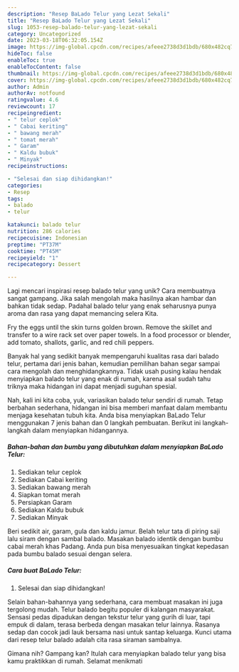 ```yaml
---
description: "Resep BaLado Telur yang Lezat Sekali"
title: "Resep BaLado Telur yang Lezat Sekali"
slug: 1053-resep-balado-telur-yang-lezat-sekali
category: Uncategorized
date: 2023-03-18T06:32:05.154Z
image: https://img-global.cpcdn.com/recipes/afeee2738d3d1bdb/680x482cq70/balado-telur-foto-resep-utama.jpg
hideToc: false
enableToc: true
enableTocContent: false
thumbnail: https://img-global.cpcdn.com/recipes/afeee2738d3d1bdb/680x482cq70/balado-telur-foto-resep-utama.jpg
cover: https://img-global.cpcdn.com/recipes/afeee2738d3d1bdb/680x482cq70/balado-telur-foto-resep-utama.jpg
author: Admin
authorAv: notfound
ratingvalue: 4.6
reviewcount: 17
recipeingredient:
- " telur ceplok"
- " Cabai keriting"
- " bawang merah"
- " tomat merah"
- " Garam"
- " Kaldu bubuk"
- " Minyak"
recipeinstructions:

- "Selesai dan siap dihidangkan!"
categories:
- Resep
tags:
- balado
- telur

katakunci: balado telur 
nutrition: 286 calories
recipecuisine: Indonesian
preptime: "PT37M"
cooktime: "PT45M"
recipeyield: "1"
recipecategory: Dessert

---
```





Lagi mencari inspirasi resep balado telur yang unik? Cara membuatnya sangat gampang. Jika salah mengolah maka hasilnya akan hambar dan bahkan tidak sedap. Padahal balado telur yang enak seharusnya punya aroma dan rasa yang dapat memancing selera Kita.





Fry the eggs until the skin turns golden brown. Remove the skillet and transfer to a wire rack set over paper towels. In a food processor or blender, add tomato, shallots, garlic, and red chili peppers.

Banyak hal yang sedikit banyak mempengaruhi kualitas rasa dari balado telur, pertama dari jenis bahan, kemudian pemilihan bahan segar sampai cara mengolah dan menghidangkannya. Tidak usah pusing kalau hendak menyiapkan balado telur yang enak di rumah, karena asal sudah tahu triknya maka hidangan ini dapat menjadi suguhan spesial.






Nah, kali ini kita coba, yuk, variasikan balado telur sendiri di rumah. Tetap berbahan sederhana, hidangan ini bisa memberi manfaat dalam membantu menjaga kesehatan tubuh kita. Anda bisa menyiapkan BaLado Telur menggunakan 7 jenis bahan dan 0 langkah pembuatan. Berikut ini langkah-langkah dalam menyiapkan hidangannya.

<!--inarticleads1-->

##### Bahan-bahan dan bumbu yang dibutuhkan dalam menyiapkan BaLado Telur:

1. Sediakan  telur ceplok
1. Sediakan  Cabai keriting
1. Sediakan  bawang merah
1. Siapkan  tomat merah
1. Persiapkan  Garam
1. Sediakan  Kaldu bubuk
1. Sediakan  Minyak


Beri sedikit air, garam, gula dan kaldu jamur. Belah telur tata di piring saji lalu siram dengan sambal balado. Masakan balado identik dengan bumbu cabai merah khas Padang. Anda pun bisa menyesuaikan tingkat kepedasan pada bumbu balado sesuai dengan selera. 

<!--inarticleads2-->

##### Cara buat BaLado Telur:


1. Selesai dan siap dihidangkan!

Selain bahan-bahannya yang sederhana, cara membuat masakan ini juga tergolong mudah. Telur balado begitu populer di kalangan masyarakat. Sensasi pedas dipadukan dengan tekstur telur yang gurih di luar, tapi empuk di dalam, terasa berbeda dengan masakan telur lainnya. Rasanya sedap dan cocok jadi lauk bersama nasi untuk santap keluarga. Kunci utama dari resep telur balado adalah cita rasa siraman sambalnya. 

Gimana nih? Gampang kan? Itulah cara menyiapkan balado telur yang bisa kamu praktikkan di rumah. Selamat menikmati

